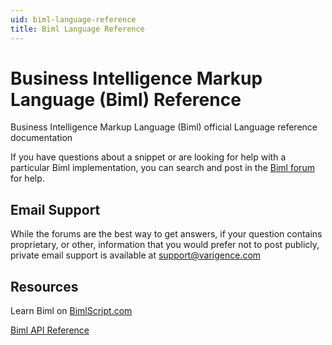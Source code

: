```yaml
---
uid: biml-language-reference
title: Biml Language Reference
---
```

# Business Intelligence Markup Language (Biml) Reference

Business Intelligence Markup Language (Biml) official Language reference documentation

If you have questions about a snippet or are looking for help with a particular Biml implementation, you can search and post in the [Biml forum](https://varigence.com/Forums?forumName=Biml) for help.

## Email Support

While the forums are the best way to get answers, if your question contains proprietary, or other, information that you would prefer not to post publicly, private email support is available at [support@varigence.com](mailto:support@varigence.com)

## Resources

Learn Biml on [BimlScript.com](http://bimlscript.com/)

[Biml API Reference](xref:Varigence.Languages.Biml.AstRootNode)
